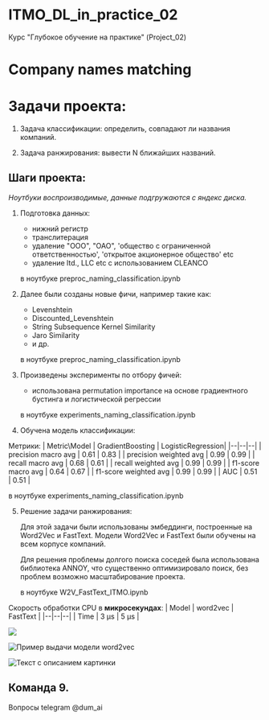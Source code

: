 # ITMO_DL_in_practice_02
Курс "Глубокое обучение на практике" (Project_02)

# Company names matching

# Задачи проекта:

1. Задача классификации: определить, совпадают ли названия компаний.

2. Задача ранжирования: вывести N ближайших названий.

## Шаги проекта:

_Ноутбуки воспроизводимые, данные подгружаются с яндекс диска._

1) Подготовка данных:

   - нижний регистр
   - транслитерация
   - удаление "ООО", "ОАО", 'общество с ограниченной ответственностью',
     'открытое акционерное общество' etc
   - удаление ltd., LLC etc с использованием CLEANCO
   
   в ноутбуке preproc_naming_classification.ipynb
   
2) Далее были созданы новые фичи, например такие как:

   - Levenshtein
   - Discounted_Levenshtein
   - String Subsequence Kernel Similarity
   - Jaro Similarity
   - и др.
    
    в ноутбуке preproc_naming_classification.ipynb

3) Произведены эксперименты по отбору фичей:

    - использована permutation importance 
      на основе градиентного бустинга и логистической регрессии
      
    в ноутбуке experiments_naming_classification.ipynb

4) Обучена модель классификации:

Метрики: 
| Metric\Model | GradientBoosting | LogisticRegression|
|--|--|--|
| precision macro avg | 0.61 | 0.83 |
| precision weighted avg | 0.99 | 0.99 |
| recall macro avg | 0.68 | 0.61 |
| recall weighted avg | 0.99 | 0.99 |
| f1-score macro avg | 0.64 | 0.67 |
| f1-score weighted avg | 0.99 | 0.99 |
| AUC | 0.51 | 0.51 |

   в ноутбуке experiments_naming_classification.ipynb

5) Решение задачи ранжирования:

    Для этой задачи были использованы эмбеддинги, построенные на Word2Vec и FastText.
    Модели Word2Vec и FastText были обучены на всем корпусе компаний.
    
    Для решения проблемы долгого поиска соседей была использована библиотека ANNOY, что существенно оптимизировало поиск, без проблем возможно    масштабирование проекта.
    
    в ноутбуке W2V_FastText_ITMO.ipynb
    
Скорость обработки CPU в **микросекундах**:
| Model | word2vec | FastText |
|--|--|--|
| Time | 3 µs | 5 µs |

<p align="left"><img src=".result.png"\></p>

![Пример выдачи модели word2vec](https://4.downloader.disk.yandex.ru/preview/3b655d3df1b36667a69e96faad168947551ec47a31afa08ca12c1383048c9590/inf/ssyVkiXZ-H6tQ2S_PNmZMl7-2F0py_sqP0pp3mrDmilT7YPZvoF63g5WX4utgkXSBKpZx0TmizLCqP8OLIrz5g%3D%3D?uid=6709741&filename=Screen%20Shot%202022-10-28%20at%202.23.46%20PM.png&disposition=inline&hash=&limit=0&content_type=image%2Fpng&owner_uid=6709741&tknv=v2&size=3360x1712)

![Текст с описанием картинки](https://picsum.photos/800/600)

## Команда 9.

Вопросы telegram @dum_ai

